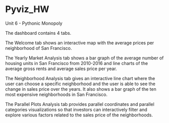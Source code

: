 # Pyviz_HW
Unit 6 - Pythonic Monopoly


The dashboard contains 4 tabs. 


The Welcome tab shows an interactive map with the average prices per neighborhood of San Francisco.


The Yearly Market Analysis tab shows a bar graph of the average number of housing units in San Francisco from 2010-2016 and line charts of the average gross rents and average sales price per year.


The Neighborhood Analysis tab gives an interactive line chart where the user can choose a specific neighborhood and the user is able to see the change in sales price over the years. It also shows a bar graph of the ten most expensive neighborhoods in San Francisco.


The Parallel Plots Analysis tab provides parallel coordinates and parallel categories visualizations so that investors can interactively filter and explore various factors related to the sales price of the neighborhoods.
